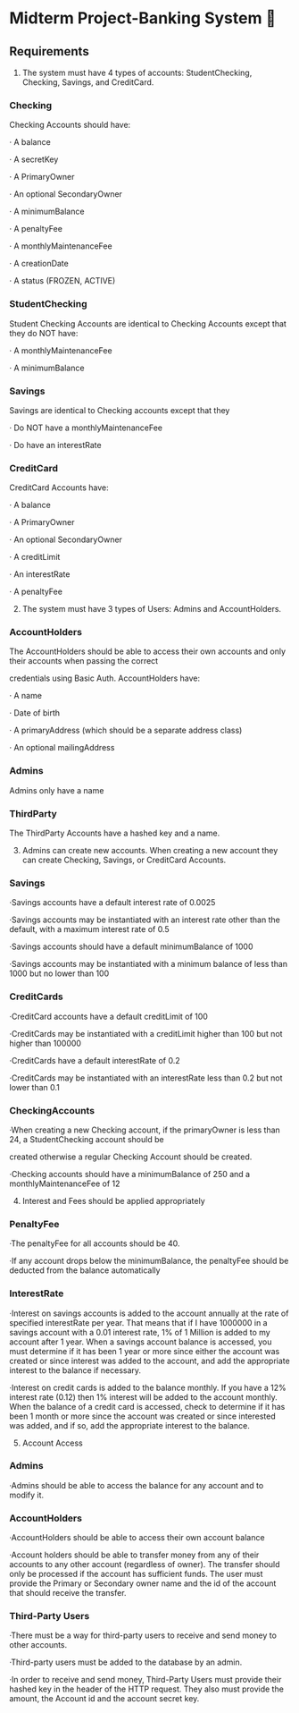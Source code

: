 # **Midterm Project-Banking System** :bank:

## **Requirements**

1. The system must have 4 types of accounts: StudentChecking, Checking, Savings, and CreditCard.

### **Checking**

Checking Accounts should have:

· A balance

· A secretKey

· A PrimaryOwner

· An optional SecondaryOwner

· A minimumBalance

· A penaltyFee

· A monthlyMaintenanceFee

· A creationDate

· A status (FROZEN, ACTIVE)

### **StudentChecking**

Student Checking Accounts are identical to Checking Accounts except that they do NOT have:

· A monthlyMaintenanceFee

· A minimumBalance

### **Savings**

Savings are identical to Checking accounts except that they

· Do NOT have a monthlyMaintenanceFee

· Do have an interestRate

### **CreditCard**

CreditCard Accounts have:

· A balance

· A PrimaryOwner

· An optional SecondaryOwner

· A creditLimit

· An interestRate

· A penaltyFee

2. The system must have 3 types of Users: Admins and AccountHolders.

### **AccountHolders**

The AccountHolders should be able to access their own accounts and only their accounts when passing the correct

credentials using Basic Auth. AccountHolders have:

· A name

· Date of birth

· A primaryAddress (which should be a separate address class)

· An optional mailingAddress

### **Admins**

Admins only have a name

### **ThirdParty**

The ThirdParty Accounts have a hashed key and a name.

3. Admins can create new accounts. When creating a new account they can create Checking, Savings, or CreditCard Accounts.

### **Savings**

·Savings accounts have a default interest rate of 0.0025

·Savings accounts may be instantiated with an interest rate other than the default, with a maximum interest rate of 0.5

·Savings accounts should have a default minimumBalance of 1000

·Savings accounts may be instantiated with a minimum balance of less than 1000 but no lower than 100

### **CreditCards**

·CreditCard accounts have a default creditLimit of 100

·CreditCards may be instantiated with a creditLimit higher than 100 but not higher than 100000

·CreditCards have a default interestRate of 0.2

·CreditCards may be instantiated with an interestRate less than 0.2 but not lower than 0.1

### **CheckingAccounts**

·When creating a new Checking account, if the primaryOwner is less than 24, a StudentChecking account should be

created otherwise a regular Checking Account should be created.

·Checking accounts should have a minimumBalance of 250 and a monthlyMaintenanceFee of 12

4. Interest and Fees should be applied appropriately

### **PenaltyFee**

·The penaltyFee for all accounts should be 40.

·If any account drops below the minimumBalance, the penaltyFee should be deducted from the balance automatically

### **InterestRate**

·Interest on savings accounts is added to the account annually at the rate of specified interestRate per year. That means that if I have 1000000 in a savings account with a 0.01 interest rate, 1% of 1 Million is added to my account after 1 year. When a savings account balance is accessed, you must determine if it has been 1 year or more since either the account was created or since interest was added to the account, and add the appropriate interest to the balance if necessary.

·Interest on credit cards is added to the balance monthly. If you have a 12% interest rate (0.12) then 1% interest will be added to the account monthly. When the balance of a credit card is accessed, check to determine if it has been 1 month or more since the account was created or since interested was added, and if so, add the appropriate interest to the balance.

5. Account Access

### **Admins**

·Admins should be able to access the balance for any account and to modify it.

### **AccountHolders**

·AccountHolders should be able to access their own account balance

·Account holders should be able to transfer money from any of their accounts to any other account (regardless of owner). The transfer should only be processed if the account has sufficient funds. The user must provide the Primary or Secondary owner name and the id of the account that should receive the transfer.

### **Third-Party Users**

·There must be a way for third-party users to receive and send money to other accounts.

·Third-party users must be added to the database by an admin.

·In order to receive and send money, Third-Party Users must provide their hashed key in the header of the HTTP request. They also must provide the amount, the Account id and the account secret key.





